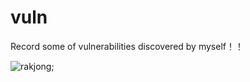 # vuln

Record some of vulnerabilities discovered by myself！！




![rakjong](
        vuln/微信图片_20181017154833.jpg
      );
